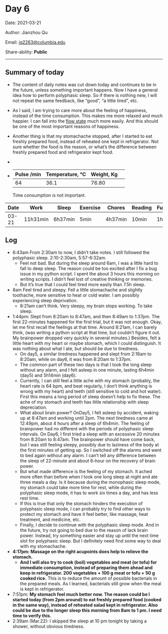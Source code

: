 # Day 6

Date: 2021-03-21

Author: Jianzhou Qu

Email: <jq2263@columbia.edu>

Share-ability: **Public**

---



## Summary of today

- The content of daily notes was cut down today and continues to be in the future, unless something important happens. Now I have a general idea how to perform polyphasic sleep. So if there is nothing new, I will not repeat the same feedback, like “good”,  “a little tired”,  etc. 

- As I said, I am trying to care more about the feeling of happiness, instead of the time consumption. This makes me more relaxed and much happier. I can fall into the [flow state](https://en.wikipedia.org/wiki/Flow_(psychology)) much more easily. And this should be one of the most important reasons of happiness.

- Another thing is that my stomachache stopped, after I started to eat freshly prepared food, instead of reheated one kept in refrigerator. Not sure whether the food is the reason, or what’s the difference between freshly prepared food and refrigerator kept food. 

- 

- | Pulse /min | Temperature, ℃ | Weight, Kg |      |
    | ---------- | -------------- | ---------- | ---- |
    | 64         | 36.1           | 76.80      |      |

    Time consumption is not important.

| Date  | Work     | Sleep   | Exercise | Chores  | Reading | Fun  |
| ----- | -------- | ------- | -------- | ------- | ------- | ---- |
| 03-21 | 11h31min | 6h37min | 5min     | 4h37min | 10min   | 1h7  |

## Log

- 6:43am From 2:30am to now, I didn’t take notes. I still followed the polyphasic sleep. 2:10-2:30am, 5:57-6:32am. 
    - Feel not bad. But during the sleep around 6am, I was a little hard to fall to deep sleep. The reason could be too excited after I fix a bug issue in my python script. I spent the about 3 hours this morning on writing scripts. I didn’t feel lost of creative thinking or memories. 
    - But it’s true that I could feel tired more easily than 7.5h sleep.
- 8am Feel tired and sleepy. Fell a little stomachache and slightly toothache, more sensitive to heat or cold water. I am possibly experiencing sleep deprivation.
    - 8:21am can’t think. Very sleepy, my brain stops working. To take sleep.
- 1:44pm: Slept from 8:20am to 8:47am, and then 8:49am to 1:37pm. The first 22-minutes happened for the first trial, but it was not enough. Okay, let me first recall the feelings at that time. Around 8:21am, I  can barely think, (was writing a python script at that time, but couldn’t figure it out. My brainpower dropped very quickly in several minutes.) Besides, felt a little heart with my heart or maybe stomach, which I could distinguish. It was nothing about what I ate, but should be due to tiredness. 
    - On day5, a similar tiredness happened and slept from 2:16am to 8:20am, while on day6, it was from 8:20am to 1:37pm. 
    - The common part of these two days is that I took the long sleep without any alarm, and I felt asleep in one minute, lasting 6h4min (day5) and 5h14min (day6). 
    - Currently, I can still feel a little ache with my stomach (probably, the heart rate is 64 bpm, and beat regularly, I don’t think anything is wrong with my heart) and teeth (still sensitive to cold and hot water). First this means a long period of sleep doesn’t help to fix these. The ache of my stomach and teeth has little relationship with sleep depreciation. 
    - What about brain power? OnDay5, I felt asleep by accident,  waking up at 8:47am and working until 2pm. The next tiredness came at 12:49pm, about 4 hours after a sleep of 6h4min. The feeling of brainpower had no different with the periods of polyphasic sleep intervals.  On Day6, I first tried a sleep with an excessive 20 minutes from 8:20am to 8:47am. The brainpower should have come back, but I was still feeling sleepy, possibly due to laziness of the body at the first minutes of getting up. So I switched off the alarms and went to bed again without any alarm. I can’t tell any difference between the sleep of 22-minute and about 6-hour on the recovery of brain power.
    - But what made difference is the feeling of my stomach. It ached more often than before when I took one long sleep at night and ate three meals a day. Is it because during the monophasic sleep mode, my stomach could take more time for rest, while during the polyphasic sleep mode, it has to work six times a day, and has less rest time. 
    - If this is true that only the stomach hinders the execution of polyphasic sleep mode, I can probably try to find other ways to protect my stomach and have it feel better, like massage, heat treatment, and medicine, etc. 
    - Finally, I decide to continue with the polyphasic sleep mode. And in the future, try not going to bed due to the reason of lack brain power. Instead, try something easier and stay up until the next time slot for polyphasic sleep. But I definitely need find some way to deal with my stomachache. 
- **4:17pm: Massage on the right acupoints does help to relieve the stomach.** 
    - **And I will also try to cook (boil) vegetables and meat (or tofu) for immediate consumption, instead of preparing them ahead and keep in refrigerator. 200 vegetables + 100 g meat or tofu + 50 g cooked rice.** This is to reduce the amount of possible bacterials in the prepared meals. As I learned, bacterials still grow when the meal is kept in refrigerator.
- 7:51pm: **My stomach feel much better now. The reason could be I started today (from 2pm around) to eat freshly prepared food (cooked in the same way), instead of reheated salad kept in refrigerator. Also could be due to the longer sleep this morning from 8am to 1 pm. I need time to verify this.**
- 2:39am (Mar.22): I skipped the sleep at 10 pm tonight by taking a shower, without obvious tiredness. 









